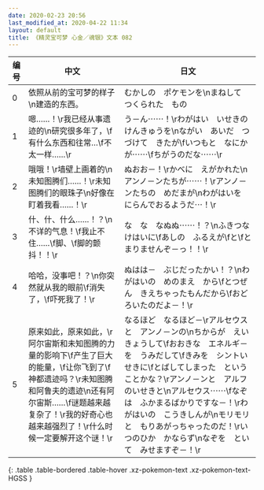 ```yaml
---
date: 2020-02-23 20:56
last_modified_at: 2020-04-22 11:34
layout: default
title: 《精灵宝可梦 心金／魂银》文本 082
---
```

| 编号 | 中文 | 日文 |
| ---- | ---- | ---- |
| 0 | 依照从前的宝可梦的样子\n建造的东西。 | むかしの　ポケモンを\nまねして　つくられた　もの |
| 1 | 嗯……！\r我已经从事遗迹的\n研究很多年了，\f有什么东西和往常…\f不太一样……\r | う－ん⋯⋯！\rわがはい　いせきの　けんきゅうを\nながい　あいだ　つづけて　きたが\fいつもと　なにかが⋯⋯\fちがうのだな⋯⋯\r |
| 2 | 哦哦！\r墙壁上画着的\n未知图腾们……！\r未知图腾们的眼珠子\n好像在盯着我看……！\r | ぬおお－！\rかべに　えがかれた\nアンノ－ンたちが⋯⋯！\rアンノ－ンたちの　めだまが\nわがはいを　にらんでおるようだ⋯！\r |
| 3 | 什、什、什么……！？\n不详的气息！\f我止不住……\f脚、\f脚的颤抖！！\r | な　な　なぬぬ⋯⋯！？\nふきつな　けはいに\fあしの　ふるえが\fと\fとまりませんぞ－っ！！\r |
| 4 | 哈哈，没事吧！？\n你突然就从我的眼前\f消失了，\f吓死我了！\r | ぬはは－　ぶじだったかい！？\nわがはいの　めのまえ　から\fとつぜん　きえちゃったもんだから\fおどろいたのだよ－！\r |
| 5 | 原来如此，原来如此，\r阿尔宙斯和未知图腾的力量的影响下\f产生了巨大的能量，\f让你飞到了\f神都遗迹吗？\r未知图腾和阿鲁夫的遗迹\n还有阿尔宙斯……\f谜题越来越复杂了！\r我的好奇心也越来越强烈了！\r什么时候一定要解开这个谜！\r | なるほど　なるほど－\rアルセウスと　アンノ－ンの\nちからが　えいきょうして\fおおきな　エネルギ－を　うみだして\fきみを　シントいせきに\fとばしてしまった　ということかな？\rアンノ－ンと　アルフのいせきと\nアルセウス⋯⋯\fなぞは　ふかまるばかりですな－！\rわがはいの　こうきしんが\nモリモリと　もりあがっちゃったのだ！\rいつのひか　かならず\nなぞを　といて　みせますぞ－！\r |
{: .table .table-bordered .table-hover .xz-pokemon-text .xz-pokemon-text-HGSS }